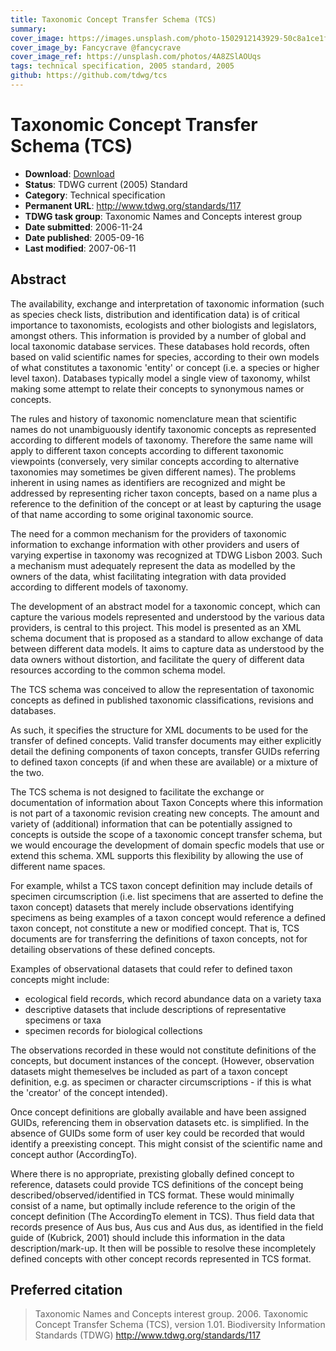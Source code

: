 ```yaml
---
title: Taxonomic Concept Transfer Schema (TCS)
summary: 
cover_image: https://images.unsplash.com/photo-1502912143929-50c8a1ce1f69
cover_image_by: Fancycrave @fancycrave
cover_image_ref: https://unsplash.com/photos/4A8ZSlAOUqs
tags: technical specification, 2005 standard, 2005
github: https://github.com/tdwg/tcs
---
```


# Taxonomic Concept Transfer Schema (TCS)

* **Download**: [Download](https://github.com/tdwg/tcs/tree/master/TCS101)
* **Status**: TDWG current (2005) Standard
* **Category**: Technical specification
* **Permanent URL**: http://www.tdwg.org/standards/117
* **TDWG task group**: Taxonomic Names and Concepts interest group
* **Date submitted**: 2006-11-24
* **Date published**: 2005-09-16
* **Last modified**: 2007-06-11

## Abstract

The availability, exchange and interpretation of taxonomic information (such as species check lists, distribution and identification data) is of critical importance to taxonomists, ecologists and other biologists and legislators, amongst others. This information is provided by a number of global and local taxonomic database services. These databases hold records, often based on valid scientific names for species, according to their own models of what constitutes a taxonomic 'entity' or concept (i.e. a species or higher level taxon). Databases typically model a single view of taxonomy, whilst making some attempt to relate their concepts to synonymous names or concepts.

The rules and history of taxonomic nomenclature mean that scientific names do not unambiguously identify taxonomic concepts as represented according to different models of taxonomy. Therefore the same name will apply to different taxon concepts according to different taxonomic viewpoints (conversely, very similar concepts according to alternative taxonomies may sometimes be given different names). The problems inherent in using names as identifiers are recognized and might be addressed by representing richer taxon concepts, based on a name plus a reference to the definition of the concept or at least by capturing the usage of that name according to some original taxonomic source.

The need for a common mechanism for the providers of taxonomic information to exchange information with other providers and users of varying expertise in taxonomy was recognized at TDWG Lisbon 2003. Such a mechanism must adequately represent the data as modelled by the owners of the data, whist facilitating integration with data provided according to different models of taxonomy.

The development of an abstract model for a taxonomic concept, which can capture the various models represented and understood by the various data providers, is central to this project. This model is presented as an XML schema document that is proposed as a standard to allow exchange of data between different data models. It aims to capture data as understood by the data owners without distortion, and facilitate the query of different data resources according to the common schema model.

The TCS schema was conceived to allow the representation of taxonomic concepts as defined in published taxonomic classifications, revisions and databases.

As such, it specifies the structure for XML documents to be used for the transfer of defined concepts. Valid transfer documents may either explicitly detail the defining components of taxon concepts, transfer GUIDs referring to defined taxon concepts (if and when these are available) or a mixture of the two.

The TCS schema is not designed to facilitate the exchange or documentation of information about Taxon Concepts where this information is not part of a taxonomic revision creating new concepts. The amount and variety of (additional) information that can be potentially assigned to concepts is outside the scope of a taxonomic concept transfer schema, but we would encourage the development of domain specfic models that use or extend this schema. XML supports this flexibility by allowing the use of different name spaces.

For example, whilst a TCS taxon concept definition may include details of specimen circumscription (i.e. list specimens that are asserted to define the taxon concept) datasets that merely include observations identifying specimens as being examples of a taxon concept would reference a defined taxon concept, not constitute a new or modified concept. That is, TCS documents are for transferring the definitions of taxon concepts, not for detailing observations of these defined concepts.

Examples of observational datasets that could refer to defined taxon concepts might include:

* ecological field records, which record abundance data on a variety taxa
* descriptive datasets that include descriptions of representative specimens or taxa
* specimen records for biological collections

The observations recorded in these would not constitute definitions of the concepts, but document instances of the concept. (However, observation datasets might themeselves be included as part of a taxon concept definition, e.g. as specimen or character circumscriptions - if this is what the 'creator' of the concept intended).

Once concept definitions are globally available and have been assigned GUIDs, referencing them in observation datasets etc. is simplified. In the absence of GUIDs some form of user key could be recorded that would identify a preexisting concept. This might consist of the scientific name and concept author (AccordingTo).

Where there is no appropriate, prexisting globally defined concept to reference, datasets could provide TCS definitions of the concept being described/observed/identified in TCS format. These would minimally consist of a name, but optimally include reference to the origin of the concept definition (The AccordingTo element in TCS). Thus field data that records presence of Aus bus, Aus cus and Aus dus, as identified in the field guide of (Kubrick, 2001) should include this information in the data description/mark-up. It then will be possible to resolve these incompletely defined concepts with other concept records represented in TCS format.

## Preferred citation

> Taxonomic Names and Concepts interest group. 2006. Taxonomic Concept Transfer Schema (TCS), version 1.01. Biodiversity Information Standards (TDWG) http://www.tdwg.org/standards/117
